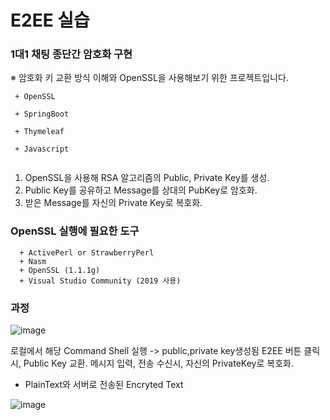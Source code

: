 # E2EE 실습

### 1대1 채팅 종단간 암호화 구현


※ 암호화 키 교환 방식 이해와  OpenSSL을 사용해보기 위한 프로젝트입니다.

```
 + OpenSSL
 
 + SpringBoot
 
 + Thymeleaf
 
 + Javascript
  
```

1. OpenSSL을 사용해 RSA 알고리즘의 Public, Private Key를 생성.
2. Public Key를 공유하고 Message를 상대의 PubKey로 암호화.
3. 받은 Message를 자신의 Private Key로 복호화.


### OpenSSL 실행에 필요한 도구

```
  + ActivePerl or StrawberryPerl
  + Nasm
  + OpenSSL (1.1.1g)
  + Visual Studio Community (2019 사용)
```
### 과정

![image](https://user-images.githubusercontent.com/48385816/149458320-97e8e91f-5760-479d-bdf2-ff9736c13090.png)

로컬에서 해당 Command Shell 실행 -> public,private key생성됨
E2EE 버튼 클릭시, Public Key 교환.
메시지 입력, 전송
수신시, 자신의 PrivateKey로 복호화.


- PlainText와 서버로 전송된 Encryted Text

![image](https://user-images.githubusercontent.com/48385816/149458960-d068b63e-161b-4e6d-a512-f0b8a3ab8719.png)

